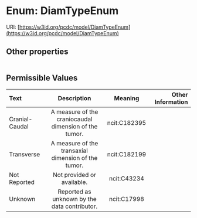
# Enum: DiamTypeEnum




URI: [https://w3id.org/pcdc/model/DiamTypeEnum](https://w3id.org/pcdc/model/DiamTypeEnum)


## Other properties

|  |  |  |
| --- | --- | --- |

## Permissible Values

| Text | Description | Meaning | Other Information |
| :--- | :---: | :---: | ---: |
| Cranial-Caudal | A measure of the craniocaudal dimension of the tumor. | ncit:C182395 |  |
| Transverse | A measure of the transaxial dimension of the tumor. | ncit:C182199 |  |
| Not Reported | Not provided or available. | ncit:C43234 |  |
| Unknown | Reported as unknown by the data contributor. | ncit:C17998 |  |

